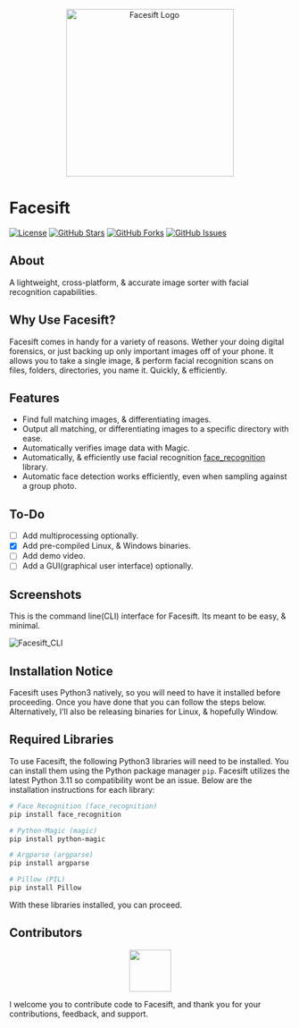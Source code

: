 <p align="center">
  <img src="https://i.imgur.com/YCWFdAH.png" alt="Facesift Logo" width="300">
</p>

# Facesift

[![License](https://img.shields.io/badge/License-GPL%203.0%20with%20AGPL%203.0-blue.svg)](LICENSE)
[![GitHub Stars](https://img.shields.io/github/stars/Th3Tr1ckst3r/Facesift)](https://github.com/Th3Tr1ckst3r/Facesift/stargazers)
[![GitHub Forks](https://img.shields.io/github/forks/Th3Tr1ckst3r/Facesift)](https://github.com/Th3Tr1ckst3r/Facesift/network/members)
[![GitHub Issues](https://img.shields.io/github/issues/Th3Tr1ckst3r/Facesift)](https://github.com/Th3Tr1ckst3r/Facesift/issues)

## About

A lightweight, cross-platform, & accurate image sorter with facial recognition capabilities.

## Why Use Facesift?

Facesift comes in handy for a variety of reasons. Wether your doing digital forensics, or just backing up only
important images off of your phone. It allows you to take a single image, & perform facial recognition scans on files,
folders, directories, you name it. Quickly, & efficiently.

## Features

- Find full matching images, & differentiating images.
- Output all matching, or differentiating images to a specific directory with ease.
- Automatically verifies image data with Magic.
- Automatically, & efficiently use facial recognition [face_recognition](https://pypi.org/project/face-recognition/) library.
- Automatic face detection works efficiently, even when sampling against a group photo.

## To-Do

- [ ] Add multiprocessing optionally.
- [x] Add pre-compiled Linux, & Windows binaries.
- [ ] Add demo video.
- [ ] Add a GUI(graphical user interface) optionally.

## Screenshots

This is the command line(CLI) interface for Facesift. Its meant to be easy, & minimal.

![Facesift_CLI](https://i.imgur.com/uM3JyJO.png)

## Installation Notice

Facesift uses Python3 natively, so you will need to have it installed before proceeding. Once you have done that
you can follow the steps below. Alternatively, I'll also be releasing binaries for Linux, & hopefully Window.

## Required Libraries

To use Facesift, the following Python3 libraries will need to be installed. You can install them using the Python package manager `pip`.
Facesift utilizes the latest Python 3.11 so compatibility wont be an issue. Below are the installation
instructions for each library:

```bash
# Face Recognition (face_recognition)
pip install face_recognition

# Python-Magic (magic)
pip install python-magic

# Argparse (argparse)
pip install argparse

# Pillow (PIL)
pip install Pillow
```

With these libraries installed, you can proceed.

<a name="Contributors"></a>
## Contributors

<p align="center">
    <a href="https://github.com/Th3Tr1ckst3r"><img src="https://avatars.githubusercontent.com/u/21149460?v=4" width=75 height=75></a>
</p>


I welcome you to contribute code to Facesift, and thank you for your contributions, feedback, and support.

